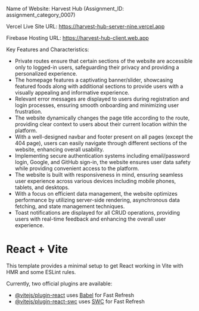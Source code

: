 Name of Website: Harvest Hub (Assignment_ID: assignment_category_0007)

Vercel Live Site URL: https://harvest-hub-server-nine.vercel.app

Firebase Hosting URL: https://harvest-hub-client.web.app


Key Features and Characteristics: 

- Private routes ensure that certain sections of the website are accessible only to logged-in users, safeguarding their privacy and providing a personalized experience.
- The homepage features a captivating banner/slider, showcasing featured foods along with additional sections to provide users with a visually appealing and informative experience.
- Relevant error messages are displayed to users during registration and login processes, ensuring smooth onboarding and minimizing user frustration.
- The website dynamically changes the page title according to the route, providing clear context to users about their current location within the platform.
- With a well-designed navbar and footer present on all pages (except the 404 page), users can easily navigate through different sections of the website, enhancing overall usability.
- Implementing secure authentication systems including email/password login, Google, and GitHub sign-in, the website ensures user data safety while providing convenient access to the platform.
- The website is built with responsiveness in mind, ensuring seamless user experience across various devices including mobile phones, tablets, and desktops.
- With a focus on efficient data management, the website optimizes performance by utilizing server-side rendering, asynchronous data fetching, and state management techniques.
- Toast notifications are displayed for all CRUD operations, providing users with real-time feedback and enhancing the overall user experience.


# React + Vite

This template provides a minimal setup to get React working in Vite with HMR and some ESLint rules.

Currently, two official plugins are available:

- [@vitejs/plugin-react](https://github.com/vitejs/vite-plugin-react/blob/main/packages/plugin-react/README.md) uses [Babel](https://babeljs.io/) for Fast Refresh
- [@vitejs/plugin-react-swc](https://github.com/vitejs/vite-plugin-react-swc) uses [SWC](https://swc.rs/) for Fast Refresh
